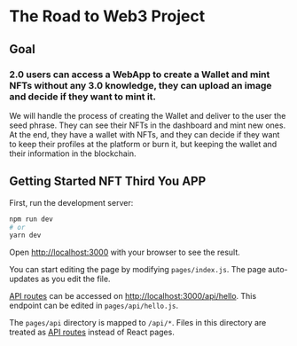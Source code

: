 # The Road to Web3 Project

## Goal

### 2.0 users can access a WebApp to create a Wallet and mint NFTs without any 3.0 knowledge, they can upload an image and decide if they want to mint it.

We will handle the process of creating the Wallet and deliver to the user the seed phrase.
They can see their NFTs in the dashboard and mint new ones.
At the end, they have a wallet with NFTs, and they can decide if they want to keep their profiles at the platform or burn it, but keeping the wallet and their information in the blockchain.

## Getting Started NFT Third You APP

First, run the development server:

```bash
npm run dev
# or
yarn dev
```

Open [http://localhost:3000](http://localhost:3000) with your browser to see the result.

You can start editing the page by modifying `pages/index.js`. The page auto-updates as you edit the file.

[API routes](https://nextjs.org/docs/api-routes/introduction) can be accessed on [http://localhost:3000/api/hello](http://localhost:3000/api/hello). This endpoint can be edited in `pages/api/hello.js`.

The `pages/api` directory is mapped to `/api/*`. Files in this directory are treated as [API routes](https://nextjs.org/docs/api-routes/introduction) instead of React pages.
